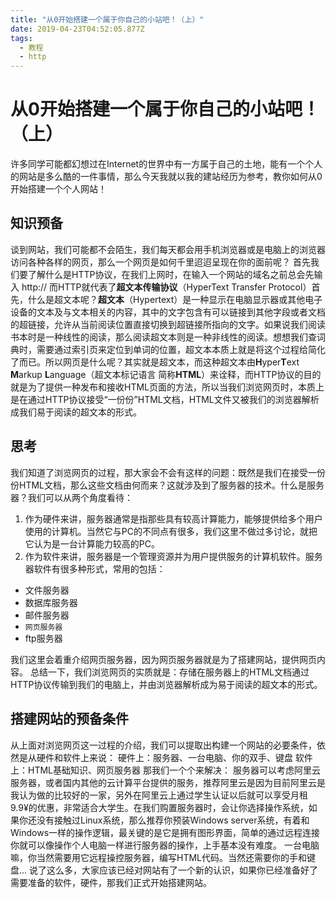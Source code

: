 ```yaml
---
title: "从0开始搭建一个属于你自己的小站吧！（上）"
date: 2019-04-23T04:52:05.877Z
tags:
  - 教程
  - http
---
```


# 从0开始搭建一个属于你自己的小站吧！（上）

许多同学可能都幻想过在Internet的世界中有一方属于自己的土地，能有一个个人的网站是多么酷的一件事情，那么今天我就以我的建站经历为参考，教你如何从0开始搭建一个个人网站！

<!--more-->

## 知识预备

谈到网站，我们可能都不会陌生，我们每天都会用手机浏览器或是电脑上的浏览器访问各种各样的网页，那么一个网页是如何千里迢迢呈现在你的面前呢？ 首先我们要了解什么是HTTP协议，在我们上网时，在输入一个网站的域名之前总会先输入 http:// 而HTTP就代表了**超文本传输协议**（HyperText Transfer Protocol）首先，什么是超文本呢？**超文本**（Hypertext）是一种显示在电脑显示器或其他电子设备的文本及与文本相关的内容，其中的文字包含有可以链接到其他字段或者文档的超链接，允许从当前阅读位置直接切换到超链接所指向的文字。如果说我们阅读书本时是一种线性的阅读，那么阅读超文本则是一种非线性的阅读。想想我们查词典时，需要通过索引页来定位到单词的位置，超文本本质上就是将这个过程给简化了而已。所以网页是什么呢？其实就是超文本，而这种超文本由**H**yper**T**ext **M**arkup **L**anguage（超文本标记语言 简称**HTML**）来诠释，而HTTP协议的目的就是为了提供一种发布和接收HTML页面的方法，所以当我们浏览网页时，本质上是在通过HTTP协议接受“一份份”HTML文档，HTML文件又被我们的浏览器解析成我们易于阅读的超文本的形式。

## 思考

我们知道了浏览网页的过程，那大家会不会有这样的问题：既然是我们在接受一份份HTML文档，那么这些文档由何而来？这就涉及到了服务器的技术。什么是服务器？我们可以从两个角度看待：

1. 作为硬件来讲，服务器通常是指那些具有较高计算能力，能够提供给多个用户使用的计算机。当然它与PC的不同点有很多，我们这里不做过多讨论，就把它认为是一台计算能力较高的PC。
2. 作为软件来讲，服务器是一个管理资源并为用户提供服务的计算机软件。服务器软件有很多种形式，常用的包括：

- 文件服务器
- 数据库服务器
- 邮件服务器
- `网页服务器`
- ftp服务器

我们这里会着重介绍网页服务器，因为网页服务器就是为了搭建网站，提供网页内容。 总结一下，我们浏览网页的实质就是：存储在服务器上的HTML文档通过HTTP协议传输到我们的电脑上，并由浏览器解析成为易于阅读的超文本的形式。

## 搭建网站的预备条件

从上面对浏览网页这一过程的介绍，我们可以提取出构建一个网站的必要条件，依然是从硬件和软件上来说：
硬件上：服务器、一台电脑、你的双手、键盘
软件上：HTML基础知识、网页服务器
那我们一个个来解决： 服务器可以考虑阿里云服务器，或者国内其他的云计算平台提供的服务，推荐阿里云是因为目前阿里云是我认为做的比较好的一家，另外在阿里云上通过学生认证以后就可以享受月租9.9¥的优惠，非常适合大学生。在我们购置服务器时，会让你选择操作系统，如果你还没有接触过Linux系统，那么推荐你预装Windows server系统，有着和Windows一样的操作逻辑，最关键的是它是拥有图形界面，简单的通过远程连接你就可以像操作个人电脑一样进行服务器的操作，上手基本没有难度。 一台电脑嘛，你当然需要用它远程操控服务器，编写HTML代码。当然还需要你的手和键盘... 说了这么多，大家应该已经对网站有了一个新的认识，如果你已经准备好了需要准备的软件，硬件，那我们正式开始搭建网站。